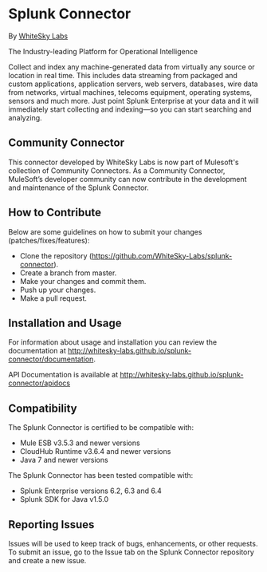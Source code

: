 
Splunk Connector
=========================

By [WhiteSky Labs](http://www.whiteskylabs.com)


The Industry-leading Platform for Operational Intelligence

Collect and index any machine-generated data from virtually any source or location in real time. This includes data streaming from packaged and custom applications, application servers, web servers, databases, wire data from networks, virtual machines, telecoms equipment, operating systems, sensors and much more. Just point Splunk Enterprise at your data and it will immediately start collecting and indexing—so you can start searching and analyzing.

Community Connector
----------------------

This connector developed by WhiteSky Labs is now part of Mulesoft's collection of Community Connectors. As a Community Connector, MuleSoft’s developer community can now contribute in the development and maintenance of the Splunk Connector.

How to Contribute
----------------------

Below are some guidelines on how to submit your changes (patches/fixes/features): 
* Clone the repository (https://github.com/WhiteSky-Labs/splunk-connector).
* Create a branch from master.
* Make your changes and commit them.
* Push up your changes.
* Make a pull request.

Installation and Usage
----------------------

For information about usage and installation you can review the documentation at http://whitesky-labs.github.io/splunk-connector/documentation.

API Documentation is available at http://whitesky-labs.github.io/splunk-connector/apidocs

Compatibility
----------------------

The Splunk Connector is certified to be compatible with:
* Mule ESB v3.5.3 and newer versions
* CloudHub Runtime v3.6.4 and newer versions
* Java 7 and newer versions

The Splunk Connector has been tested compatible with:
* Splunk Enterprise versions 6.2, 6.3 and 6.4
* Splunk SDK for Java v1.5.0

Reporting Issues
----------------

Issues will be used to keep track of bugs, enhancements, or other requests. To submit an issue, go to the Issue tab on the Splunk Connector repository and create a new issue.


